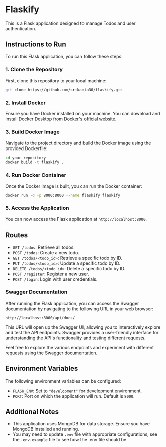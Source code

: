 # Flaskify

This is a Flask application designed to manage Todos and user authentication.

## Instructions to Run

To run this Flask application, you can follow these steps:

### 1. Clone the Repository

First, clone this repository to your local machine:

```bash
git clone https://github.com/srikanta30/flaskify.git
```

### 2. Install Docker

Ensure you have Docker installed on your machine. You can download and install Docker Desktop from [Docker's official website](https://www.docker.com/products/docker-desktop).

### 3. Build Docker Image

Navigate to the project directory and build the Docker image using the provided Dockerfile:

```bash
cd your-repository
docker build -t flaskify .
```

### 4. Run Docker Container

Once the Docker image is built, you can run the Docker container:

```bash
docker run -d -p 8000:8000 --name flaskify flaskify
```

### 5. Access the Application

You can now access the Flask application at `http://localhost:8000`.

## Routes

- `GET /todos`: Retrieve all todos.
- `POST /todos`: Create a new todo.
- `GET /todos/<todo_id>`: Retrieve a specific todo by ID.
- `PUT /todos/<todo_id>`: Update a specific todo by ID.
- `DELETE /todos/<todo_id>`: Delete a specific todo by ID.
- `POST /register`: Register a new user.
- `POST /login`: Login with user credentials.

### Swagger Documentation

After running the Flask application, you can access the Swagger documentation by navigating to the following URL in your web browser:

```
http://localhost:8000/api/docs/
```

This URL will open up the Swagger UI, allowing you to interactively explore and test the API endpoints. Swagger provides a user-friendly interface for understanding the API's functionality and testing different requests.

Feel free to explore the various endpoints and experiment with different requests using the Swagger documentation.

## Environment Variables

The following environment variables can be configured:

- `FLASK_ENV`: Set to `"development"` for development environment.
- `PORT`: Port on which the application will run. Default is `8000`.

## Additional Notes

- This application uses MongoDB for data storage. Ensure you have MongoDB installed and running.
- You may need to update `.env` file with appropriate configurations, see the `.env.example` file to see how the .env file should be.